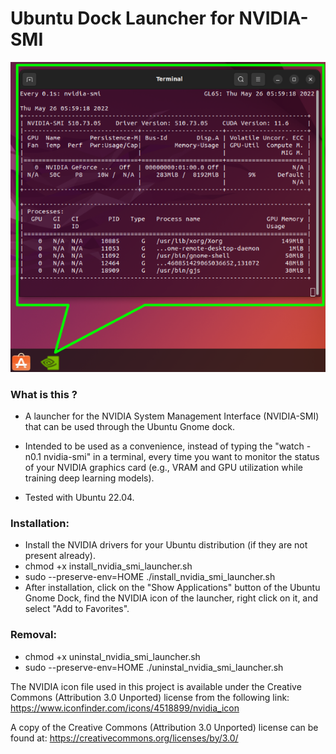# Ubuntu Dock Launcher for NVIDIA-SMI

![screenshot](example-use.png)

### What is this ?
* A launcher for the NVIDIA System Management Interface (NVIDIA-SMI) that can be used through the Ubuntu Gnome dock.

* Intended to be used as a convenience, instead of typing the "watch -n0.1 nvidia-smi" in a terminal, every time you want to monitor the status of your NVIDIA graphics card (e.g., VRAM and GPU utilization while training deep learning models).

* Tested with Ubuntu 22.04.

### Installation:
* Install the NVIDIA drivers for your Ubuntu distribution (if they are not present already).
* chmod +x install_nvidia_smi_launcher.sh
* sudo --preserve-env=HOME ./install_nvidia_smi_launcher.sh 
* After installation, click on the "Show Applications" button of the Ubuntu Gnome Dock, find the NVIDIA icon of the launcher, right click on it, and select "Add to Favorites".

### Removal:
* chmod +x uninstal_nvidia_smi_launcher.sh
* sudo --preserve-env=HOME ./uninstal_nvidia_smi_launcher.sh 


The NVIDIA icon file used in this project is available under the Creative Commons (Attribution 3.0 Unported) license from the following link:
https://www.iconfinder.com/icons/4518899/nvidia_icon

A copy of the Creative Commons (Attribution 3.0 Unported) license can be found at: https://creativecommons.org/licenses/by/3.0/
